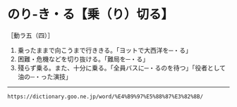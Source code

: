 # のり‐き・る【乗（り）切る】

［動ラ五（四）］
1. 乗ったままで向こうまで行ききる。「ヨットで大西洋を─・る」
2. 困難・危機などを切り抜ける。「難局を─・る」
3. 殘らず乗る。また、十分に乗る。「全員バスに─・るのを待つ」「役者として油の─・った演技」

---
`https://dictionary.goo.ne.jp/word/%E4%B9%97%E5%88%87%E3%82%8B/`